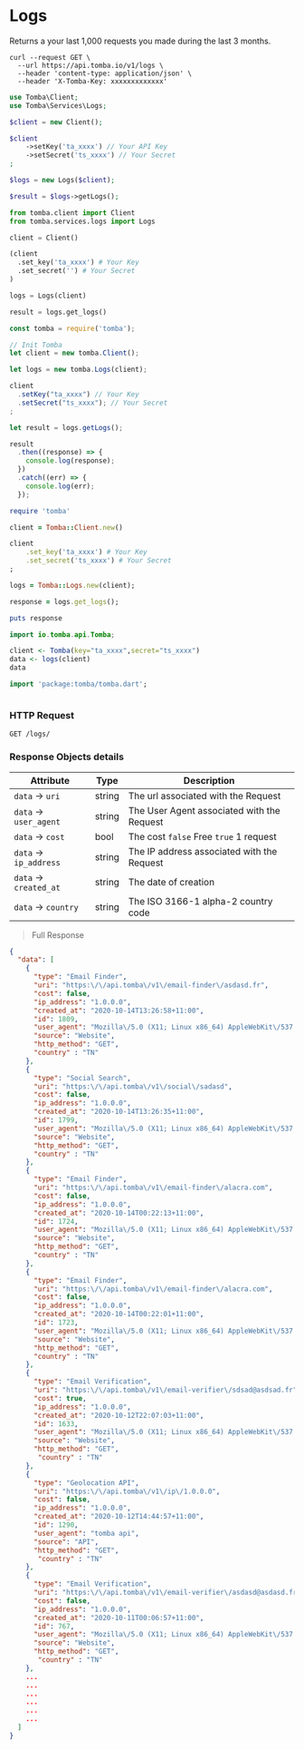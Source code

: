 # Logs

Returns a your last 1,000 requests you made during the last 3 months.

```shell
curl --request GET \
  --url https://api.tomba.io/v1/logs \
  --header 'content-type: application/json' \
  --header 'X-Tomba-Key: xxxxxxxxxxxxx'
```

```php
use Tomba\Client;
use Tomba\Services\Logs;

$client = new Client();

$client
    ->setKey('ta_xxxx') // Your API Key
    ->setSecret('ts_xxxx') // Your Secret
;

$logs = new Logs($client);

$result = $logs->getLogs();

```

```python
from tomba.client import Client
from tomba.services.logs import Logs

client = Client()

(client
  .set_key('ta_xxxx') # Your Key
  .set_secret('') # Your Secret
)

logs = Logs(client)

result = logs.get_logs()

```

```javascript
const tomba = require('tomba');

// Init Tomba
let client = new tomba.Client();

let logs = new tomba.Logs(client);

client
  .setKey("ta_xxxx") // Your Key
  .setSecret("ts_xxxx"); // Your Secret
;

let result = logs.getLogs();

result
  .then((response) => {
    console.log(response);
  })
  .catch((err) => {
    console.log(err);
  });
```

```ruby
require 'tomba'

client = Tomba::Client.new()

client
    .set_key('ta_xxxx') # Your Key
    .set_secret('ts_xxxx') # Your Secret
;

logs = Tomba::Logs.new(client);

response = logs.get_logs();

puts response

```

```java
import io.tomba.api.Tomba;

```

```r
client <- Tomba(key="ta_xxxx",secret="ts_xxxx")
data <- logs(client)
data

```

```dart
import 'package:tomba/tomba.dart';

```

```powershell

```

### HTTP Request

`GET /logs/`

### Response Objects details

| Attribute              | Type   | Description                                |
| ---------------------- | ------ | ------------------------------------------ |
| `data` -> `uri`        | string | The url associated with the Request        |
| `data` -> `user_agent` | string | The User Agent associated with the Request |
| `data` -> `cost`       | bool   | The cost `false` Free `true` 1 request     |
| `data` -> `ip_address` | string | The IP address associated with the Request |
| `data` -> `created_at` | string | The date of creation                       |
| `data` -> `country`    | string | The ISO 3166-1 alpha-2 country code        |

> Full Response

```json
{
  "data": [
    {
      "type": "Email Finder",
      "uri": "https:\/\/api.tomba\/v1\/email-finder\/asdasd.fr",
      "cost": false,
      "ip_address": "1.0.0.0",
      "created_at": "2020-10-14T13:26:58+11:00",
      "id": 1809,
      "user_agent": "Mozilla\/5.0 (X11; Linux x86_64) AppleWebKit\/537.36 (KHTML, like Gecko) Chrome\/85.0.4183.121 Safari\/537.36",
      "source": "Website",
      "http_method": "GET",
      "country" : "TN"
    },
    {
      "type": "Social Search",
      "uri": "https:\/\/api.tomba\/v1\/social\/sadasd",
      "cost": false,
      "ip_address": "1.0.0.0",
      "created_at": "2020-10-14T13:26:35+11:00",
      "id": 1799,
      "user_agent": "Mozilla\/5.0 (X11; Linux x86_64) AppleWebKit\/537.36 (KHTML, like Gecko) Chrome\/85.0.4183.121 Safari\/537.36",
      "source": "Website",
      "http_method": "GET",
      "country" : "TN"
    },
    {
      "type": "Email Finder",
      "uri": "https:\/\/api.tomba\/v1\/email-finder\/alacra.com",
      "cost": false,
      "ip_address": "1.0.0.0",
      "created_at": "2020-10-14T00:22:13+11:00",
      "id": 1724,
      "user_agent": "Mozilla\/5.0 (X11; Linux x86_64) AppleWebKit\/537.36 (KHTML, like Gecko) Chrome\/85.0.4183.121 Safari\/537.36",
      "source": "Website",
      "http_method": "GET",
      "country" : "TN"
    },
    {
      "type": "Email Finder",
      "uri": "https:\/\/api.tomba\/v1\/email-finder\/alacra.com",
      "cost": false,
      "ip_address": "1.0.0.0",
      "created_at": "2020-10-14T00:22:01+11:00",
      "id": 1723,
      "user_agent": "Mozilla\/5.0 (X11; Linux x86_64) AppleWebKit\/537.36 (KHTML, like Gecko) Chrome\/85.0.4183.121 Safari\/537.36",
      "source": "Website",
      "http_method": "GET",
      "country" : "TN"
    },
    {
      "type": "Email Verification",
      "uri": "https:\/\/api.tomba\/v1\/email-verifier\/sdsad@asdsad.fr",
      "cost": true,
      "ip_address": "1.0.0.0",
      "created_at": "2020-10-12T22:07:03+11:00",
      "id": 1633,
      "user_agent": "Mozilla\/5.0 (X11; Linux x86_64) AppleWebKit\/537.36 (KHTML, like Gecko) Chrome\/85.0.4183.121 Safari\/537.36",
      "source": "Website",
      "http_method": "GET",
       "country" : "TN"
    },
    {
      "type": "Geolocation API",
      "uri": "https:\/\/api.tomba\/v1\/ip\/1.0.0.0",
      "cost": false,
      "ip_address": "1.0.0.0",
      "created_at": "2020-10-12T14:44:57+11:00",
      "id": 1290,
      "user_agent": "tomba api",
      "source": "API",
      "http_method": "GET",
       "country" : "TN"
    },
    {
      "type": "Email Verification",
      "uri": "https:\/\/api.tomba\/v1\/email-verifier\/asdasd@asdasd.fr",
      "cost": false,
      "ip_address": "1.0.0.0",
      "created_at": "2020-10-11T00:06:57+11:00",
      "id": 767,
      "user_agent": "Mozilla\/5.0 (X11; Linux x86_64) AppleWebKit\/537.36 (KHTML, like Gecko) Chrome\/85.0.4183.121 Safari\/537.36",
      "source": "Website",
      "http_method": "GET",
       "country" : "TN"
    },
    ...
    ...
    ...
    ...
    ...
    ...
  ]
}
```
